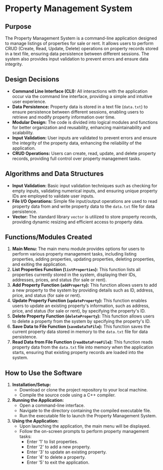 # Property Management System

## Purpose
The Property Management System is a command-line application designed to manage listings of properties for sale or rent. It allows users to perform CRUD (Create, Read, Update, Delete) operations on property records stored in a text file, ensuring data persistence between different sessions. The system also provides input validation to prevent errors and ensure data integrity.

## Design Decisions
- **Command Line Interface (CLI):** All interactions with the application occur via the command line interface, providing a simple and intuitive user experience.
- **Data Persistence:** Property data is stored in a text file (`data.txt`) to ensure persistence between different sessions, enabling users to retrieve and modify property information over time.
- **Modular Design:** The code is divided into logical modules and functions for better organization and reusability, enhancing maintainability and scalability.
- **Input Validation:** User inputs are validated to prevent errors and ensure the integrity of the property data, enhancing the reliability of the application.
- **CRUD Operations:** Users can create, read, update, and delete property records, providing full control over property management tasks.

## Algorithms and Data Structures
- **Input Validation:** Basic input validation techniques such as checking for empty inputs, validating numerical inputs, and ensuring unique property IDs are employed to validate user inputs.
- **File I/O Operations:** Simple file input/output operations are used to read property data from and write property data to the `data.txt` file for data persistence.
- **Vector:** The standard library `vector` is utilized to store property records, providing dynamic resizing and efficient access to property data.

## Functions/Modules Created
1. **Main Menu:** The main menu module provides options for users to perform various property management tasks, including listing properties, adding properties, updating properties, deleting properties, and exiting the application.
2. **List Properties Function (`listProperties`):** This function lists all properties currently stored in the system, displaying their IDs, addresses, prices, and status (for sale or rent).
3. **Add Property Function (`addProperty`):** This function allows users to add a new property to the system by providing details such as ID, address, price, and status (for sale or rent).
4. **Update Property Function (`updateProperty`):** This function enables users to update an existing property's information, such as address, price, and status (for sale or rent), by specifying the property's ID.
5. **Delete Property Function (`deleteProperty`):** This function allows users to delete a property from the system by specifying the property's ID.
6. **Save Data to File Function (`saveDataToFile`):** This function saves the current property data stored in memory to the `data.txt` file for data persistence.
7. **Read Data from File Function (`readDataFromFile`):** This function reads property data from the `data.txt` file into memory when the application starts, ensuring that existing property records are loaded into the system.

## How to Use the Software
1. **Installation/Setup:**
   - Download or clone the project repository to your local machine.
   - Compile the source code using a C++ compiler.
2. **Running the Application:**
   - Open a command-line interface.
   - Navigate to the directory containing the compiled executable file.
   - Run the executable file to launch the Property Management System.
3. **Using the Application:**
   - Upon launching the application, the main menu will be displayed.
   - Follow the on-screen prompts to perform property management tasks:
     - Enter '1' to list properties.
     - Enter '2' to add a new property.
     - Enter '3' to update an existing property.
     - Enter '4' to delete a property.
     - Enter '5' to exit the application.


